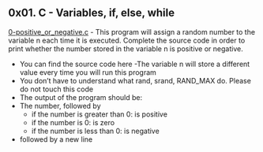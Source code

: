 ## 0x01. C - Variables, if, else, while

[0-positive_or_negative.c](./0-positive_or_negative.c) - This program will assign a random number to the variable n each time it is executed. Complete the source code in order to print whether the number stored in the variable n is positive or negative.
 - You can find the source code here
 -The variable n will store a different value every time you will run this program
 - You don’t have to understand what rand, srand, RAND_MAX do. Please do not touch this code
 - The output of the program should be:
  - The number, followed by
    - if the number is greater than 0: is positive
    - if the number is 0: is zero
    - if the number is less than 0: is negative
  - followed by a new line
